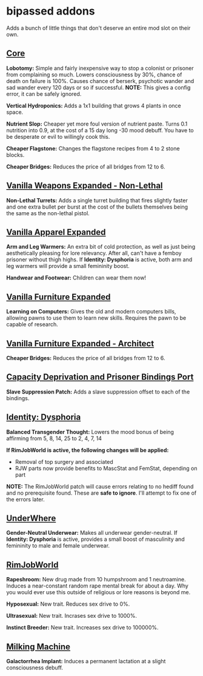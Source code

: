 # bipassed addons

Adds a bunch of little things that don't deserve an entire mod slot on their own.
## [Core](https://store.steampowered.com/app/294100/RimWorld/)
**Lobotomy:** Simple and fairly inexpensive way to stop a colonist or prisoner from complaining so much. Lowers consciousness by 30%, chance of death on failure is 100%. Causes chance of berserk, psychotic wander and sad wander every 120 days or so if successful. **NOTE:** This gives a config error, it can be safely ignored.

**Vertical Hydroponics:** Adds a 1x1 building that grows 4 plants in once space.

**Nutrient Slop:** Cheaper yet more foul version of nutrient paste. Turns 0.1 nutrition into 0.9, at the cost of a 15 day long -30 mood debuff. You have to be desperate or evil to willingly cook this.

**Cheaper Flagstone:** Changes the flagstone recipes from 4 to 2 stone blocks.

**Cheaper Bridges:** Reduces the price of all bridges from 12 to 6.

## [Vanilla Weapons Expanded - Non-Lethal](https://steamcommunity.com/sharedfiles/filedetails/?id=2454918354)
**Non-Lethal Turrets:** Adds a single turret building that fires slightly faster and one extra bullet per burst at the cost of the bullets themselves being the same as the non-lethal pistol.

## [Vanilla Apparel Expanded](https://steamcommunity.com/sharedfiles/filedetails/?id=1814987817)
**Arm and Leg Warmers:** An extra bit of cold protection, as well as just being aesthetically pleasing for lore relevancy. After all, can't have a femboy prisoner without thigh highs. If **Identity: Dysphoria** is active, both arm and leg warmers will provide a small femininity boost.

**Handwear and Footwear:** Children can wear them now!

## [Vanilla Furniture Expanded](https://steamcommunity.com/sharedfiles/filedetails/?id=1718190143)
**Learning on Computers:** Gives the old and modern computers bills, allowing pawns to use them to learn new skills. Requires the pawn to be capable of research.

## [Vanilla Furniture Expanded - Architect](https://steamcommunity.com/sharedfiles/filedetails/?id=2608762624)
**Cheaper Bridges:** Reduces the price of all bridges from 12 to 6.

## [Capacity Deprivation and Prisoner Bindings Port](https://steamcommunity.com/sharedfiles/filedetails/?id=2884504605)
**Slave Suppression Patch:** Adds a slave suppression offset to each of the bindings.

## [Identity: Dysphoria](https://steamcommunity.com/sharedfiles/filedetails/?id=2749597658)
**Balanced Transgender Thought:** Lowers the mood bonus of being affirming from 5, 8, 14, 25 to 2, 4, 7, 14

**If RimJobWorld is active, the following changes will be applied:**
- Removal of top surgery and associated
- RJW parts now provide benefits to MascStat and FemStat, depending on part

**NOTE:** The RimJobWorld patch will cause errors relating to no hediff found and no prerequisite found. These are **safe to ignore**. I'll attempt to fix one of the errors later.

## [UnderWhere](https://steamcommunity.com/sharedfiles/filedetails/?id=1870010563) 
**Gender-Neutral Underwear:** Makes all underwear gender-neutral. If **Identity: Dysphoria** is active, provides a small boost of masculinity and femininity to male and female underwear.

## [RimJobWorld](https://www.loverslab.com/files/file/7257-rimjobworld/)
**Rapeshroom:** New drug made from 10 humpshroom and 1 neutroamine. Induces a near-constant random rape mental break for about a day. Why you would ever use this outside of religious or lore reasons is beyond me.

**Hyposexual:** New trait. Reduces sex drive to 0%.

**Ultrasexual:** New trait. Incrases sex drive to 1000%.

**Instinct Breeder:** New trait. Increases sex drive to 100000%.

## [Milking Machine](https://github.com/bipassed/rjw-milking-machine)
**Galactorrhea Implant:** Induces a permanent lactation at a slight consciousness debuff.